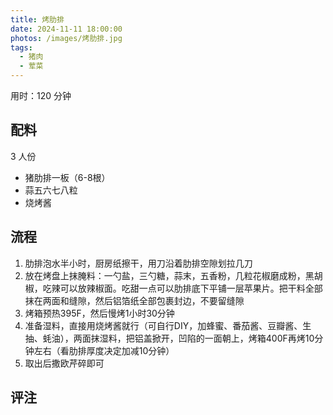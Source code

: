 ```yaml
---
title: 烤肋排
date: 2024-11-11 18:00:00
photos: /images/烤肋排.jpg
tags:
  - 猪肉
  - 荤菜
---
```


用时：120 分钟

## 配料

3 人份

- 猪肋排一板（6-8根）
- 蒜五六七八粒
- 烧烤酱

<!--more-->

## 流程

1. 肋排泡水半小时，厨房纸擦干，用刀沿着肋排空隙划拉几刀
2. 放在烤盘上抹腌料：一勺盐，三勺糖，蒜末，五香粉，几粒花椒磨成粉，黑胡椒，吃辣可以放辣椒面。吃甜一点可以肋排底下平铺一层苹果片。把干料全部抹在两面和缝隙，然后铝箔纸全部包裹封边，不要留缝隙
3. 烤箱预热395F，然后慢烤1小时30分钟
4. 准备湿料，直接用烧烤酱就行（可自行DIY，加蜂蜜、番茄酱、豆瓣酱、生抽、蚝油），两面抹湿料，把铝盖掀开，凹陷的一面朝上，烤箱400F再烤10分钟左右（看肋排厚度决定加减10分钟）
5. 取出后撒欧芹碎即可


## 评注

